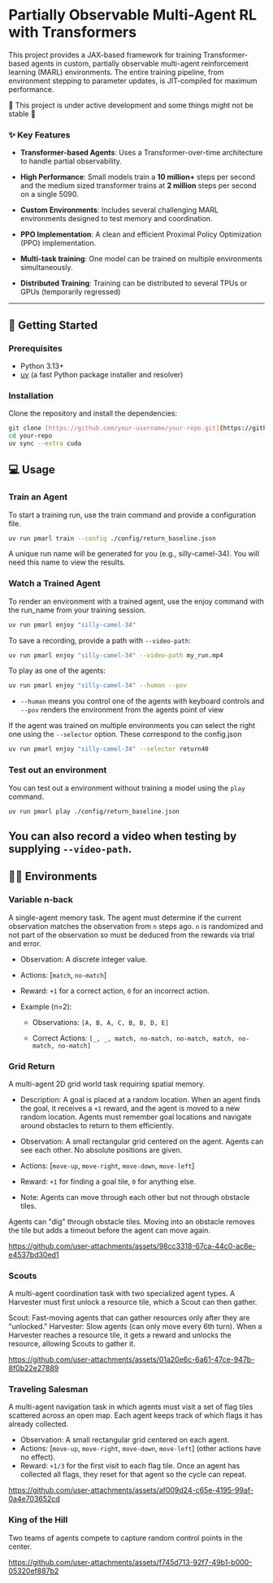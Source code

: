 # Partially Observable Multi-Agent RL with Transformers

This project provides a JAX-based framework for training Transformer-based agents in custom, partially observable multi-agent reinforcement learning (MARL) environments. The entire training pipeline, from environment stepping to parameter updates, is JIT-compiled for maximum performance.

🚧 This project is under active development and some things might not be stable 🚧

### ✨ Key Features

* **Transformer-based Agents**: Uses a Transformer-over-time architecture to handle partial observability.
* **High Performance**: Small models train a **10 million+** steps per second and the medium sized transformer trains at **2 million** steps per second on a single 5090.
* **Custom Environments**: Includes several challenging MARL environments designed to test memory and coordination.
* **PPO Implementation**: A clean and efficient Proximal Policy Optimization (PPO) implementation.
* **Multi-task training**: One model can be trained on multiple environments simultaneously.

* **Distributed Training**: Training can be distributed to several TPUs or GPUs (temporarily regressed)

---

## 🚀 Getting Started

### Prerequisites

* Python 3.13+
* [uv](https://github.com/astral-sh/uv) (a fast Python package installer and resolver)

### Installation

Clone the repository and install the dependencies:

```bash
git clone [https://github.com/your-username/your-repo.git](https://github.com/your-username/your-repo.git)
cd your-repo
uv sync --extra cuda
```


## 💻 Usage
### Train an Agent
To start a training run, use the train command and provide a configuration file.


```bash
uv run pmarl train --config ./config/return_baseline.json
```
A unique run name will be generated for you (e.g., silly-camel-34). You will need this name to view the results.


### Watch a Trained Agent
To render an environment with a trained agent, use the enjoy command with the run_name from your training session.


```bash
uv run pmarl enjoy "silly-camel-34"
```

To save a recording, provide a path with `--video-path`:

```bash
uv run pmarl enjoy "silly-camel-34" --video-path my_run.mp4
```

To play as one of the agents:
```bash
uv run pmarl enjoy "silly-camel-34" --human --pov
```
* `--human` means you control one of the agents with keyboard controls and `--pov` renders the environment from the agents point of view

If the agent was trained on multiple environments you can select the right one using the `--selector` option. These correspond to the config.json
```bash
uv run pmarl enjoy "silly-camel-34" --selector return40
```

### Test out an environment
You can test out a environment without training a model using the `play` command.

```
uv run pmarl play ./config/return_baseline.json
```

You can also record a video when testing by supplying `--video-path`.
---

## 🏋️‍♂️ Environments
### Variable n-back
A single-agent memory task. The agent must determine if the current observation matches the observation from `n` steps ago. `n` is randomized and not part of the observation so must be deduced from the rewards via trial and error.

* Observation: A discrete integer value.

* Actions: [`match`, `no-match`]

* Reward: `+1` for a correct action, `0` for an incorrect action.

* Example (n=2):

  * Observations: `[A, B, A, C, B, B, D, E]`

  * Correct Actions: `[_, _, match, no-match, no-match, match, no-match, no-match]`

### Grid Return
A multi-agent 2D grid world task requiring spatial memory.

* Description: A goal is placed at a random location. When an agent finds the goal, it receives a `+1` reward, and the agent is moved to a new random location. Agents must remember goal locations and navigate around obstacles to return to them efficiently.

* Observation: A small rectangular grid centered on the agent. Agents can see each other. No absolute positions are given.

* Actions: [`move-up`, `move-right`, `move-down`, `move-left`]

* Reward: `+1` for finding a goal tile, `0` for anything else.

* Note: Agents can move through each other but not through obstacle tiles.

Agents can "dig" through obstacle tiles. Moving into an obstacle removes the tile but adds a timeout before the agent can move again.

https://github.com/user-attachments/assets/98cc3318-67ca-44c0-ac6e-e4537bd30ed1

### Scouts
A multi-agent coordination task with two specialized agent types. A Harvester must first unlock a resource tile, which a Scout can then gather.

Scout: Fast-moving agents that can gather resources only after they are "unlocked."
Harvester: Slow agents (can only move every 6th turn). When a Harvester reaches a resource tile, it gets a reward and unlocks the resource, allowing Scouts to gather it.

https://github.com/user-attachments/assets/01a20e6c-6a61-47ce-947b-8f0b22e27889

### Traveling Salesman

A multi-agent navigation task in which agents must visit a set of flag
tiles scattered across an open map. Each agent keeps track of which
flags it has already collected.

* Observation: A small rectangular grid centered on each agent.
* Actions: [`move-up`, `move-right`, `move-down`, `move-left`] (other actions have no effect).
* Reward: `+1/3` for the first visit to each flag tile. Once an agent has
  collected all flags, they reset for that agent so the cycle can repeat.

https://github.com/user-attachments/assets/af009d24-c65e-4195-99af-0a4e703652cd

### King of the Hill

Two teams of agents compete to capture random control points in the center.

https://github.com/user-attachments/assets/f745d713-92f7-49b1-b000-05320ef887b2
